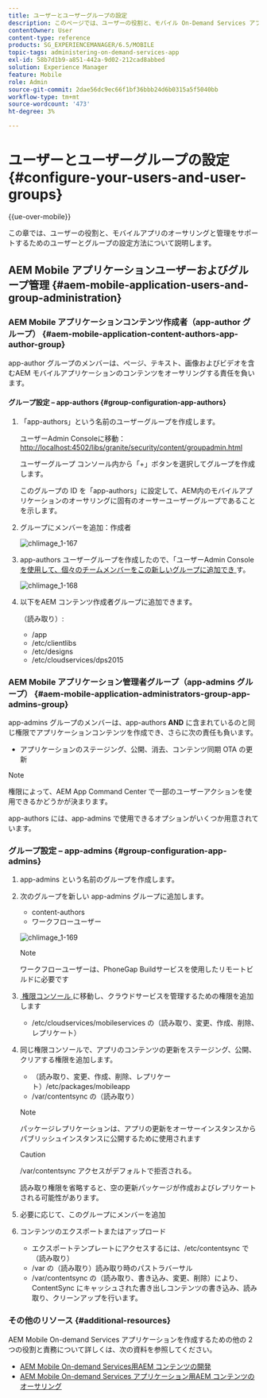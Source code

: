 ```yaml
---
title: ユーザーとユーザーグループの設定
description: このページでは、ユーザーの役割と、モバイル On-Demand Services アプリのオーサリングと管理をサポートするためのユーザーとグループの設定方法について説明します。
contentOwner: User
content-type: reference
products: SG_EXPERIENCEMANAGER/6.5/MOBILE
topic-tags: administering-on-demand-services-app
exl-id: 58b7d1b9-a851-442a-9d02-212cad8abbed
solution: Experience Manager
feature: Mobile
role: Admin
source-git-commit: 2dae56dc9ec66f1bf36bbb24d6b0315a5f5040bb
workflow-type: tm+mt
source-wordcount: '473'
ht-degree: 3%

---
```


# ユーザーとユーザーグループの設定 {#configure-your-users-and-user-groups}

{{ue-over-mobile}}

この章では、ユーザーの役割と、モバイルアプリのオーサリングと管理をサポートするためのユーザーとグループの設定方法について説明します。

## AEM Mobile アプリケーションユーザーおよびグループ管理 {#aem-mobile-application-users-and-group-administration}

### AEM Mobile アプリケーションコンテンツ作成者（app-author グループ） {#aem-mobile-application-content-authors-app-author-group}

app-author グループのメンバーは、ページ、テキスト、画像およびビデオを含むAEM モバイルアプリケーションのコンテンツをオーサリングする責任を負います。

#### グループ設定 – app-authors {#group-configuration-app-authors}

1. 「app-authors」という名前のユーザーグループを作成します。

   ユーザーAdmin Consoleに移動：[http://localhost:4502/libs/granite/security/content/groupadmin.html](http://localhost:4502/libs/granite/security/content/groupadmin.html)

   ユーザーグループ コンソール内から「+」ボタンを選択してグループを作成します。

   このグループの ID を「app-authors」に設定して、AEM内のモバイルアプリケーションのオーサリングに固有のオーサーユーザーグループであることを示します。

1. グループにメンバーを追加：作成者

   ![chlimage_1-167](assets/chlimage_1-167.png)

1. app-authors ユーザーグループを作成したので、「ユーザーAdmin Console[&#x200B; を使用して、個々のチームメンバーをこの新しいグループに追加でき &#x200B;](http://localhost:4502/libs/granite/security/content/useradmin.md) す。

   ![chlimage_1-168](assets/chlimage_1-168.png)

1. 以下をAEM コンテンツ作成者グループに追加できます。

   （読み取り）:

   * /app
   * /etc/clientlibs
   * /etc/designs
   * /etc/cloudservices/dps2015

### AEM Mobile アプリケーション管理者グループ（app-admins グループ） {#aem-mobile-application-administrators-group-app-admins-group}

app-admins グループのメンバーは、app-authors **AND** に含まれているのと同じ権限でアプリケーションコンテンツを作成でき、さらに次の責任も負います。

* アプリケーションのステージング、公開、消去、コンテンツ同期 OTA の更新

>[!NOTE]
>
>権限によって、AEM App Command Center で一部のユーザーアクションを使用できるかどうかが決まります。
>
>app-authors には、app-admins で使用できるオプションがいくつか用意されています。

### グループ設定 – app-admins {#group-configuration-app-admins}

1. app-admins という名前のグループを作成します。
1. 次のグループを新しい app-admins グループに追加します。

   * content-authors
   * ワークフローユーザー

   ![chlimage_1-169](assets/chlimage_1-169.png)

   >[!NOTE]
   >
   >ワークフローユーザーは、PhoneGap Buildサービスを使用したリモートビルドに必要です

1. [&#x200B; 権限コンソール &#x200B;](http://localhost:4502/useradmin) に移動し、クラウドサービスを管理するための権限を追加します

   * /etc/cloudservices/mobileservices の（読み取り、変更、作成、削除、レプリケート）

1. 同じ権限コンソールで、アプリのコンテンツの更新をステージング、公開、クリアする権限を追加します。

   * （読み取り、変更、作成、削除、レプリケート）/etc/packages/mobileapp
   * /var/contentsync の（読み取り）

   >[!NOTE]
   >
   >パッケージレプリケーションは、アプリの更新をオーサーインスタンスからパブリッシュインスタンスに公開するために使用されます

   >[!CAUTION]
   >
   >/var/contentsync アクセスがデフォルトで拒否される。
   >
   >読み取り権限を省略すると、空の更新パッケージが作成およびレプリケートされる可能性があります。

1. 必要に応じて、このグループにメンバーを追加
1. コンテンツのエクスポートまたはアップロード

   * エクスポートテンプレートにアクセスするには、/etc/contentsync で（読み取り）
   * /var の（読み取り）読み取り時のパストラバーサル
   * /var/contentsync の（読み取り、書き込み、変更、削除）により、ContentSync にキャッシュされた書き出しコンテンツの書き込み、読み取り、クリーンアップを行います。

### その他のリソース {#additional-resources}

AEM Mobile On-demand Services アプリケーションを作成するための他の 2 つの役割と責務について詳しくは、次の資料を参照してください。

* [AEM Mobile On-demand Services用AEM コンテンツの開発](/help/mobile/aem-mobile-on-demand.md)
* [AEM Mobile On-demand Services アプリケーション用AEM コンテンツのオーサリング](/help/mobile/mobile-apps-ondemand.md)

